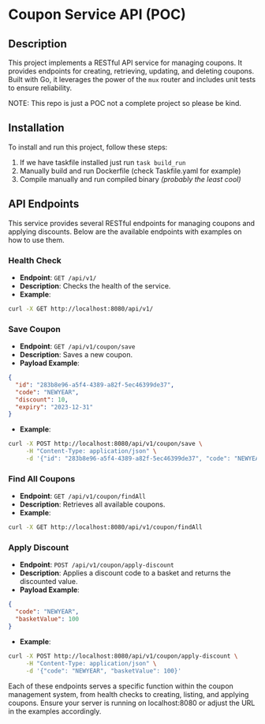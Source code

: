 # Coupon Service API (POC)

## Description

This project implements a RESTful API service for managing coupons. It provides endpoints for creating, retrieving, updating, and deleting coupons. Built with Go, it leverages the power of the `mux` router and includes unit tests to ensure reliability.

NOTE: This repo is just a POC not a complete project so please be kind.

## Installation

To install and run this project, follow these steps:

1. If we have taskfile installed just run ```task build_run```
2. Manually build and run Dockerfile (check Taskfile.yaml for example)
3. Compile manually and run compiled binary *(probably the least cool)*

## API Endpoints

This service provides several RESTful endpoints for managing coupons and applying discounts. Below are the available endpoints with examples on how to use them.

### Health Check

- **Endpoint**: `GET /api/v1/`
- **Description**: Checks the health of the service.
- **Example**:
```bash
curl -X GET http://localhost:8080/api/v1/
```

### Save Coupon
- **Endpoint**: `GET /api/v1/coupon/save`
- **Description**: Saves a new coupon.
- **Payload Example**:
```json
{
  "id": "283b8e96-a5f4-4389-a82f-5ec46399de37",
  "code": "NEWYEAR",
  "discount": 10,
  "expiry": "2023-12-31"
}
```
- **Example**:
```bash
curl -X POST http://localhost:8080/api/v1/coupon/save \
     -H "Content-Type: application/json" \
     -d '{"id": "283b8e96-a5f4-4389-a82f-5ec46399de37", "code": "NEWYEAR", "discount": 10, "expiry": "2023-12-31"}'
```

### Find All Coupons
- **Endpoint**: `GET /api/v1/coupon/findAll`
- **Description**: Retrieves all available coupons.
- **Example**:
```bash
curl -X GET http://localhost:8080/api/v1/coupon/findAll
```

### Apply Discount
- **Endpoint**: `POST /api/v1/coupon/apply-discount`
- **Description**: Applies a discount code to a basket and returns the discounted value.
- **Payload Example**:
```json
{
  "code": "NEWYEAR",
  "basketValue": 100
}
```
- **Example**:
```bash
curl -X POST http://localhost:8080/api/v1/coupon/apply-discount \
     -H "Content-Type: application/json" \
     -d '{"code": "NEWYEAR", "basketValue": 100}'
```

Each of these endpoints serves a specific function within the coupon management system, from health checks to creating, listing, and applying coupons. Ensure your server is running on localhost:8080 or adjust the URL in the examples accordingly.
